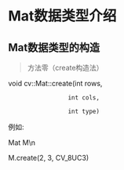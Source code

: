 # Mat数据类型介绍

## Mat数据类型的构造
> 方法零（create构造法）

void cv::Mat::create(int rows,

                     int cols,
                     
                     int type)
                     
例如:

Mat M\n

M.create(2, 3, CV_8UC3)
